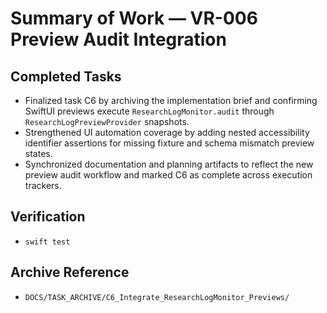 # Summary of Work — VR-006 Preview Audit Integration

## Completed Tasks

- Finalized task C6 by archiving the implementation brief and confirming SwiftUI previews execute `ResearchLogMonitor.audit` through `ResearchLogPreviewProvider` snapshots.
- Strengthened UI automation coverage by adding nested accessibility identifier assertions for missing fixture and
  schema mismatch preview states.
- Synchronized documentation and planning artifacts to reflect the new preview audit workflow and marked C6 as complete
  across execution trackers.

## Verification

- `swift test`

## Archive Reference

- `DOCS/TASK_ARCHIVE/C6_Integrate_ResearchLogMonitor_Previews/`
